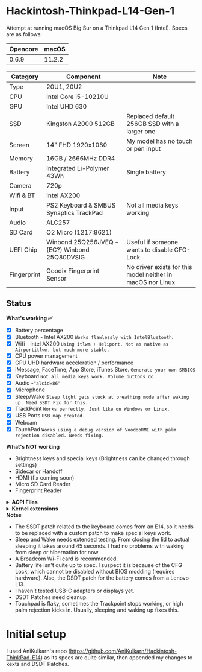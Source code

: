 # Hackintosh-Thinkpad-L14-Gen-1

Attempt at running macOS Big Sur on a Thinkpad L14 Gen 1 (Intel). Specs are as follows:

| Opencore |  macOS |
| ---------| ------ |
| 0.6.9    | 11.2.2 |


| Category    | Component                                            | Note                                                         |
| ----------- | ---------------------------------------------------- | ------------------------------------------------------------ |
| Type        | 20U1, 20U2                                           |                                                              |
| CPU         | Intel Core i5-10210U                                 |                                                              |
| GPU         | Intel UHD 630                                        |                                                              |
| SSD         | Kingston A2000 512GB                                 | Replaced default 256GB SSD with a larger one                 |
| Screen      | 14" FHD 1920x1080                                    | My model has no touch or pen input                           |
| Memory      | 16GB / 2666MHz DDR4                                  |                                                              |
| Battery     | Integrated Li-Polymer 43Wh                           | Single battery                                               |
| Camera      | 720p                                                 |                                                              |
| Wifi & BT   | Intel AX200                                          |                                                              |
| Input       | PS2 Keyboard & SMBUS Synaptics TrackPad              | Not all media keys working                                   |
| Audio       | ALC257                                               |                                                              |
| SD Card     | O2 Micro (1217:8621)                                 |                                                              |
| UEFI Chip   | Winbond 25Q256JVEQ + (EC?) Winbond 25Q80DVSIG        | Useful if someone wants to disable CFG-Lock                  |
| Fingerprint | Goodix Fingerprint Sensor                            | No driver exists for this model neither in macOS nor Linux   |

## Status

<summary><strong>What's working ✅</strong></summary>

- [x] Battery percentage
- [x] Bluetooth - Intel AX200 `Works flawlessly with IntelBluetooth`.
- [x] Wifi - Intel AX200  `Using itlwm + Heliport. Not as native as Airportitlwm, but much more stable.`
- [x] CPU power management
- [x] GPU UHD hardware acceleration / performance 
- [x] iMessage, FaceTime, App Store, iTunes Store. `Generate your own SMBIOS`
- [x] Keyboard `Not all media keys work. Volume buttons do.`
- [x]  Audio -`"alcid=86"`
- [x] Microphone
- [x] Sleep/Wake `Sleep light gets stuck at breathing mode after waking up. Need SSDT Fix for this.`
- [x] TrackPoint  `Works perfectly. Just like on Windows or Linux.`
- [x] USB Ports `USB map created.`
- [x] Webcam
- [x] TouchPad `Works using a debug version of VoodooRMI with palm rejection disabled. Needs fixing.`

<summary><strong>What's NOT working</strong></summary>

- Brightness keys and special keys (Brightness can be changed through settings)
- Sidecar or Handoff
- HDMI (fix coming soon)
- Micro SD Card Reader
- Fingerprint Reader

<details>
<summary><strong>ACPI Files</strong></summary>
<br>

| Component                   |
| --------------------------- |
| SSDT-AWAC.aml               |
| SSDT-BAT.aml                |
| SSDT-EC-USBX-LAPTOP.aml     |
| SSDT-GPRW.aml               |
| SSDT-HPET.aml               |
| SSDT-Keyboard.aml           |
| SSDT-OCBAT1-lenovoPRO13.aml |
| SSDT-PLUG-DRTNIA.aml        |
| SSDT-PNLF-CFL.aml           |
| SSDT-RHUB.aml               |
| SSDT-Thinkpad_Clickpad.aml  |
| SSDT-XOSI                   |

</details>

<details>
<summary><strong>Kernel extensions</strong></summary>
<br>

| Kext                   | Version |
| :--------------------- | ------- |
| AppleALC               | 1.5.9   |
| CPUFriend              | 1.2.3   |
| IntelBluetoothFirmware | 1.1.2   |
| IntelBluetoothInjector | 1.1.2   |
| IntelMausi             | 1.0.5   |
| itlwm                  | 1.3.0   |
| Lilu                   | 1.5.2   |
| NVMeFix                | 1.0.6   |
| SMCBatteryManager      | 1.2.2   |
| SMCProcessor           | 1.2.2   |
| SMCSuperIO             | 1.2.2   |
| USBMap                 | N/A     |
| VirtualSMC             | 1.2.2   |
| VoodooPS2Controller    | 2.2.3   |
| VoodooRMI              | 1.3.2   |
| VoodooSMBUS            | 2.2     |
| WhateverGreen          | 1.4.9   |

</details>


<summary><strong>Notes</strong></summary>

- The SSDT patch related to the keyboard comes from an E14, so it needs to be replaced with a custom patch to make special keys work.
- Sleep and Wake needs extended testing. From closing the lid to actual sleeping it takes around 45 seconds. I had no problems with waking from sleep or hibernation for now
- A Broadcom Wi-Fi card is recommended.
- Battery life isn't quite up to spec. I suspect it is because of the CFG Lock, which cannot be disabled without BIOS modding (requires hardware). Also, the DSDT patch for the battery comes from a Lenovo L13.
- I haven't tested USB-C adapters or displays yet.
- DSDT Patches need cleanup.
- Touchpad is flaky, sometimes the Trackpoint stops working, or high palm rejection kicks in. Usually, sleeping and waking up fixes this.

# Initial setup
I used AniKulkarn's repo (https://github.com/AniKulkarn/Hackintosh-ThinkPad-E14) as its specs are quite similar, then appended my changes to kexts and DSDT Patches.
